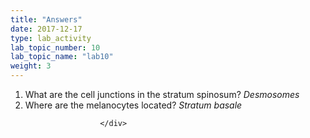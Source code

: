 ```yaml
---
title: "Answers"
date: 2017-12-17
type: lab_activity
lab_topic_number: 10
lab_topic_name: "lab10"
weight: 3
---
```

<div class="entrybody">
						
<ol>
<li>What are the cell junctions in the stratum spinosum? <em>Desmosomes</em></li>
<li>Where are the melanocytes located? <em>Stratum basale</em></li>
</ol>


						
						
						</div>
